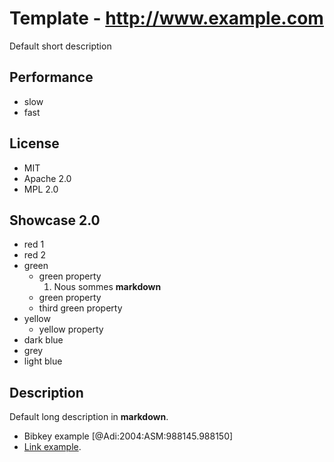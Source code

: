 # Template - http://www.example.com
Default short description

## Performance
- slow
- fast

## License
- MIT
- Apache 2.0
- MPL 2.0

## Showcase 2.0
- red 1
- red 2
- green
    - green property
        1. Nous sommes __markdown__
    - green property
    - third green property
- yellow
    - yellow property
- dark blue
- grey
- light blue

## Description
Default long description in __markdown__.
- Bibkey example [@Adi:2004:ASM:988145.988150]
- [Link example](http://example.com).